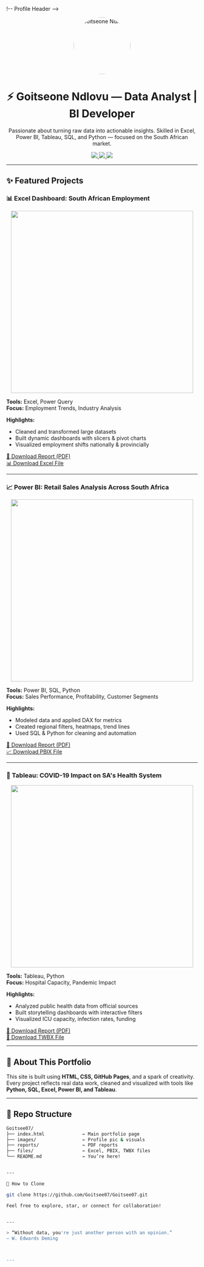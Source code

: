 !-- Profile Header -->
<p align="center">
  <img src="images/profile.jpg" width="150" style="border-radius: 50%;" alt="Goitseone Ndlovu"/>
</p>

<h1 align="center">⚡ Goitseone Ndlovu — Data Analyst | BI Developer</h1>

<p align="center">
  Passionate about turning raw data into actionable insights.  
  Skilled in Excel, Power BI, Tableau, SQL, and Python — focused on the South African market.
</p>

<p align="center">
  <a href="https://goitsee07.github.io/Goitsee07/">
    <img src="https://img.shields.io/badge/Portfolio-Visit-blue?style=for-the-badge&logo=githubpages" />
  </a>
  <a href="https://www.linkedin.com/in/goitseendlovu">
    <img src="https://img.shields.io/badge/LinkedIn-Goitseone-blue?style=for-the-badge&logo=linkedin" />
  </a>
  <a href="mailto:goitsee07@gmail.com">
    <img src="https://img.shields.io/badge/Email-Goitsee07@gmail.com-red?style=for-the-badge&logo=gmail" />
  </a>
</p>

---

## ✨ Featured Projects

### 📊 Excel Dashboard: South African Employment

<p align="center">
  <img src="https://media.giphy.com/media/fwbZnTftCXVocKzfxR/giphy.gif" width="480" />
</p>

**Tools:** Excel, Power Query  
**Focus:** Employment Trends, Industry Analysis  

**Highlights:**
- Cleaned and transformed large datasets  
- Built dynamic dashboards with slicers & pivot charts  
- Visualized employment shifts nationally & provincially  

[📄 Download Report (PDF)](reports/employment_analysis.pdf)  
[📊 Download Excel File](files/employment_dashboard.xlsx)

---

### 📈 Power BI: Retail Sales Analysis Across South Africa

<p align="center">
  <img src="https://media.giphy.com/media/UVG0BN8TOMKkPOJS6e/giphy.gif" width="480" />
</p>

**Tools:** Power BI, SQL, Python  
**Focus:** Sales Performance, Profitability, Customer Segments  

**Highlights:**
- Modeled data and applied DAX for metrics  
- Created regional filters, heatmaps, trend lines  
- Used SQL & Python for cleaning and automation  

[📄 Download Report (PDF)](reports/retail_sales_analysis.pdf)  
[📈 Download PBIX File](files/retail_sales_dashboard.pbix)

---

### 🏥 Tableau: COVID-19 Impact on SA's Health System

<p align="center">
  <img src="https://media.giphy.com/media/26n6WywJyh39n1pBu/giphy.gif" width="480" />
</p>

**Tools:** Tableau, Python  
**Focus:** Hospital Capacity, Pandemic Impact  

**Highlights:**
- Analyzed public health data from official sources  
- Built storytelling dashboards with interactive filters  
- Visualized ICU capacity, infection rates, funding  

[📄 Download Report (PDF)](reports/covid19_health_impact.pdf)  
[📌 Download TWBX File](files/health_dashboard.twbx)

---

## 💬 About This Portfolio

This site is built using **HTML, CSS, GitHub Pages**, and a spark of creativity. Every project reflects real data work, cleaned and visualized with tools like **Python, SQL, Excel, Power BI, and Tableau**.

---

## 📁 Repo Structure

```bash
Goitsee07/
├── index.html              ← Main portfolio page
├── images/                 ← Profile pic & visuals
├── reports/                ← PDF reports
├── files/                  ← Excel, PBIX, TWBX files
└── README.md               ← You’re here!


---

🚀 How to Clone

git clone https://github.com/Goitsee07/Goitsee07.git

Feel free to explore, star, or connect for collaboration!


---

> “Without data, you're just another person with an opinion.”
— W. Edwards Deming



---
